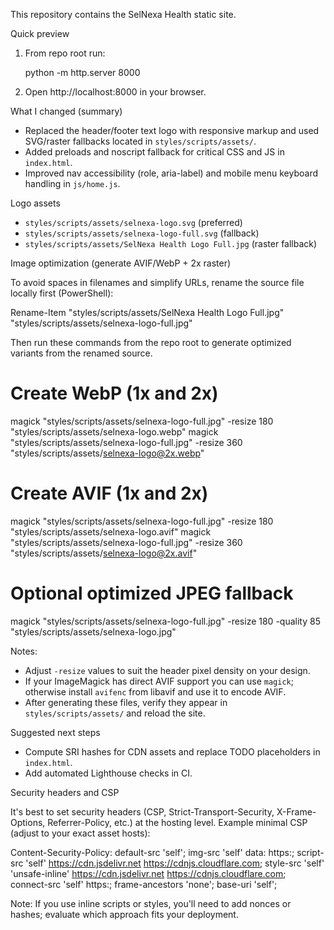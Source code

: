 This repository contains the SelNexa Health static site.

Quick preview

1. From repo root run:

   python -m http.server 8000

2. Open http://localhost:8000 in your browser.

What I changed (summary)

- Replaced the header/footer text logo with responsive <picture> markup and used SVG/raster fallbacks located in `styles/scripts/assets/`.
- Added preloads and noscript fallback for critical CSS and JS in `index.html`.
- Improved nav accessibility (role, aria-label) and mobile menu keyboard handling in `js/home.js`.

Logo assets

- `styles/scripts/assets/selnexa-logo.svg` (preferred)
- `styles/scripts/assets/selnexa-logo-full.svg` (fallback)
- `styles/scripts/assets/SelNexa Health Logo Full.jpg` (raster fallback)

Image optimization (generate AVIF/WebP + 2x raster)

To avoid spaces in filenames and simplify URLs, rename the source file locally first (PowerShell):

Rename-Item "styles/scripts/assets/SelNexa Health Logo Full.jpg" "styles/scripts/assets/selnexa-logo-full.jpg"

Then run these commands from the repo root to generate optimized variants from the renamed source.

# Create WebP (1x and 2x)
magick "styles/scripts/assets/selnexa-logo-full.jpg" -resize 180 "styles/scripts/assets/selnexa-logo.webp"
magick "styles/scripts/assets/selnexa-logo-full.jpg" -resize 360 "styles/scripts/assets/selnexa-logo@2x.webp"

# Create AVIF (1x and 2x)
magick "styles/scripts/assets/selnexa-logo-full.jpg" -resize 180 "styles/scripts/assets/selnexa-logo.avif"
magick "styles/scripts/assets/selnexa-logo-full.jpg" -resize 360 "styles/scripts/assets/selnexa-logo@2x.avif"

# Optional optimized JPEG fallback
magick "styles/scripts/assets/selnexa-logo-full.jpg" -resize 180 -quality 85 "styles/scripts/assets/selnexa-logo.jpg"

Notes:

- Adjust `-resize` values to suit the header pixel density on your design.
- If your ImageMagick has direct AVIF support you can use `magick`; otherwise install `avifenc` from libavif and use it to encode AVIF.
- After generating these files, verify they appear in `styles/scripts/assets/` and reload the site.

Suggested next steps

- Compute SRI hashes for CDN assets and replace TODO placeholders in `index.html`.
- Add automated Lighthouse checks in CI.

Security headers and CSP

It's best to set security headers (CSP, Strict-Transport-Security, X-Frame-Options, Referrer-Policy, etc.) at the hosting level. Example minimal CSP (adjust to your exact asset hosts):

Content-Security-Policy: default-src 'self'; img-src 'self' data: https:; script-src 'self' https://cdn.jsdelivr.net https://cdnjs.cloudflare.com; style-src 'self' 'unsafe-inline' https://cdn.jsdelivr.net https://cdnjs.cloudflare.com; connect-src 'self' https:; frame-ancestors 'none'; base-uri 'self';

Note: If you use inline scripts or styles, you'll need to add nonces or hashes; evaluate which approach fits your deployment.

